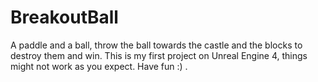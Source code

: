 # BreakoutBall
A paddle and a ball, throw the ball towards the castle and the blocks to destroy them and win.
This is my first project on Unreal Engine 4, things might not work as you expect. Have fun :) . 
